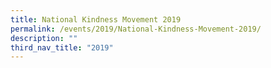```yaml
---
title: National Kindness Movement 2019
permalink: /events/2019/National-Kindness-Movement-2019/
description: ""
third_nav_title: "2019"
---
```

